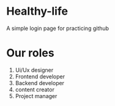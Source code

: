 # Healthy-life
A simple login page for practicing github
# Our roles
1. Ui/Ux designer
2. Frontend developer
3. Backend developer
4. content creator
5. Project manager
